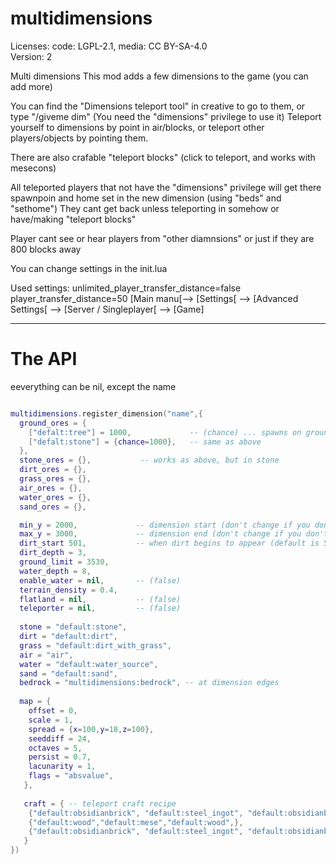 # multidimensions
Licenses: code: LGPL-2.1, media: CC BY-SA-4.0  
Version: 2 

Multi dimensions
This mod adds a few dimensions to the game (you can add more)

You can find the "Dimensions teleport tool" in creative to go to them, or type "/giveme dim"
(You need the "dimensions" privilege to use it)
Teleport yourself to dimensions by point in air/blocks, or teleport other players/objects by pointing them.

There are also crafable "teleport blocks" (click to teleport, and works with mesecons)

All teleported players that not have the "dimensions" privilege will get there spawnpoin and home set in the new dimension (using "beds" and "sethome")
They cant get back unless teleporting in somehow or have/making "teleport blocks"

Player cant see or hear players from "other diamnsions" or just if they are 800 blocks away

You can change settings in the init.lua

Used settings:
unlimited_player_transfer_distance=false
player_transfer_distance=50
[Main manu[--> [Settings[ --> [Advanced Settings[ --> [Server / Singleplayer[ --> [Game]


---
# The API

eeverything can be nil, except the name
```lua

multidimensions.register_dimension("name",{
  ground_ores = {
    ["defalt:tree"] = 1000,             -- (chance) ... spawns on ground, used by trees, grass, flowers...
    ["defalt:stone"] = {chance=1000}, 	-- same as above
  },
  stone_ores = {},     	     -- works as above, but in stone
  dirt_ores = {},
  grass_ores = {},
  air_ores = {},
  water_ores = {},
  sand_ores = {},

  min_y = 2000,             -- dimension start (don't change if you don't know what you're doing)
  max_y = 3000,             -- dimension end (don't change if you don't know what you're doing)
  dirt_start 501,           -- when dirt begins to appear (default is 501)
  dirt_depth = 3,
  ground_limit = 3530,
  water_depth = 8,
  enable_water = nil,       -- (false)
  terrain_density = 0.4,
  flatland = nil,           -- (false)
  teleporter = nil,         -- (false)
  
  stone = "default:stone",
  dirt = "default:dirt",
  grass = "default:dirt_with_grass",
  air = "air",
  water = "default:water_source",
  sand = "default:sand",
  bedrock = "multidimensions:bedrock", -- at dimension edges
  
  map = {
    offset = 0,
    scale = 1,
    spread = {x=100,y=18,z=100},
    seeddiff = 24,
    octaves = 5,
    persist = 0.7,
    lacunarity = 1,
    flags = "absvalue",
   },
   
   craft = { -- teleport craft recipe
	{"default:obsidianbrick", "default:steel_ingot", "default:obsidianbrick"},
	{"default:wood","default:mese","default:wood",},
	{"default:obsidianbrick", "default:steel_ingot", "default:obsidianbrick"},
   }
})
```
